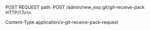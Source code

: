 POST REQUEST
path: POST /admin/new_exp.git/git-receive-pack HTTP/1.1\r\n

Content-Type application/x-git-receive-pack-request
